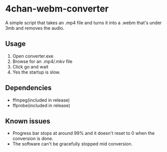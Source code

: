 # 4chan-webm-converter

A simple script that takes an .mp4 file and turns it into a .webm that's under 3mb and removes the audio.

Usage
-----
1. Open converter.exe
2. Browse for an .mp4/.mkv file
3. Click go and wait
4. Yes the startup is slow. 

Dependencies 
-----
- ffmpeg(included in release)
- ffprobe(included in release)

Known issues
-----
- Progress bar stops at around 99% and it doesn't reset to 0 when the conversion is done. 
- The software can't be gracefully stopped mid conversion.
